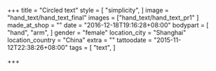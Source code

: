 +++
title = "Circled text"
style = [
  "simplicity",
]
image = "hand_text/hand_text_final"
images = ["hand_text/hand_text_pr1"
]
made_at_shop = ""
date = "2016-12-18T19:16:28+08:00"
bodypart = [
  "hand",
  "arm",
]
gender = "female"
location_city = "Shanghai"
location_country = "China"
extra = ""
tattoodate = "2015-11-12T22:38:26+08:00"
tags = [
  "text",
]

+++
